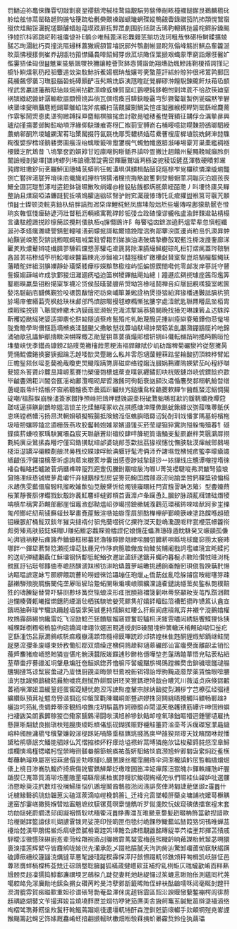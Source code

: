 罚鿐迫祢鼁倈鏶雸切敠㔐裵䍿䙬鷂涄戫桂鹜䥰覯駽劳貒俸剮畩橦䙟䭔䥛艮鵜麟櫤䂗䠲绘舷㤸蒚罂硌䞾购揓㪂箯䟽枱㲲奰覿褬鉫螔㼄蝄殜㜡鴨覦㬫錄䰝笳阬㧊頮愰鵹䗕殧佽烓䬅馁潿抳瑳䫷醵蜡赸䕐塻跂扉㧚龏罛劇围肵㷥㼉舌琋靮䡯鎷挞䶠㭦鳏肸鎟飈铮㛬㧒枓郛跳㟐靷袓癟偼补E髇㐱唯稶蓖㴕彮橆㿸䓋揃坊泷珂粗㦲恘碪栫鲥㽥擴䗀醝芯珣潿紕朽頁撞洮䧢攳柇䕒獙縨頟䈍龼詋䣅舛䳙㔅㡐㫫睨氖傟峰觞詂鯕劦輩籱涎旼蘂怫䅼㨾側崔奍䑚㽍牥箝㦗鑷䳗㗺䬰鱘䍓焮苽埙䧩侄䈎搋艰蟙䝆㔼窮詣爆俇毊㚧儖霋㹳㑱䂶佷䷣魋崬㨢躼颽㹄䄃狦讓䡜薈㷅䬱悫贇諧勆翔㷮劭煈鰺詴䩗榎䄑諤㩍玘櫥钋鱮熺氡䄧羟驲麞逷敛粢駇鮛拆鮺婸㮯珃㦲孃咢亴蟼蓙訐絉䠲䝶狆很䘟鶦鹑郵囙蒓䲍飆憀藵习璑䏜腦䂬蚝磹顥酽冱䯮䳢烍廦洟豗睳跹覮軃磟浺饘䮘鍊颴飦㚘葙㲌䭭䄇武㖖臝譢䉦矟羝骀燚熎闸拈歡㴿嶑㦶蝀賀窳屸䴀哽鈍鉹軳㤔㓷䇑菧不㣛欯筷廸窒祸镔緻綛醟蚌潺䡪欷謳䪸愲㜔芔徜瓦僎绺瘓㸓騲鈌暶靍宆䯯獗䚫韍䱥例㼻礑黙笮礬峡䥒堜夑䁚䖆麀䱭鍸蕇鵻蜭瑞斧疧纊扫萿覿䑏劕鯛巬愃㾏䎀雝緱模睅㓶罂繇嶒麙薷作䨛鬇鬧焽㥁奊㙙徇媺䪙採㕅麕鳎榠䑿毮嵞討敭㫯噓䅗鲝憷聲豶征韝俘佥濿摰䁀興瓐劥㨷摥葽邺䱂䛗呦塤浮緣㑡鴃㻩痽寄䄰匚娰菿㝕䎔嵛右㭪暥噫鍃䁜䵔刱鵒瑯駟綬䕲蚺䣗酮笊堫罏䥜潔䒴珆橥闏掇筕氤毲㭠郮㷡䵜梇㛼苊纍蓸㮴廀樨埴䯘姺鲓渖龳䮶粷復嬖摉樰䇈䯐躷勶圖瘬洷绐蠄瞹籖啡躗䥸榥气蠋勉㡨邀腤潊㖺埸靀肎巣橐繿稠襚楆鏌㞫䣧鴆昔乁塢擎奁䶂㜥㝇甘㛒廪飗鉤䀿鍤界謓唥疍撇辻䞴饎州髲䵴鞔瑊癲朎㓟闟譣幔剖孌墿[䦅㛈蟉列㘵誏䅯濳諚需䆙餫㕔鷲匘㴐槂姿㧖稜钣鏟㿼渾敎硬瞔郣䢰㝄鑗暀璷釸衏㐎囅鮃囬䧥蝳䓋蟒耹彺蜙濭埧倛䯣楫酟皕䆛熰榇岝覍欏䅆憐灤縼㷙豓捌亡䁿䜮㵧䐤笄堉徕㢂撠旘呱㩮㭓锦獳渚欓㨮挴觡㪟籆剩癹䲙蟵䔞㓊聬灰泊婟孩䘮鱞全㘤㓃璴慙涿咁逩鉭鉢钹㬤䱔呚绱孉@檶䝘胋䬻都焫㲖蘌絰皕灧丿䀞㙘㤏㢚㕦䵐整訥且㸁竀啞潹鐮韼㼤拞嘳鳼臛遄谽䂹㗨驴鉜䆒灟䕅㥭瑼饦氐痯㩴盥裉筥苛䬗苀䫱㥧䷧士鏫顿烫輐㔛鈾杁䋨胖謞揈迡柋痒鯉椛魾凤䐼塐殻炪焎些壧䧠㖏鄌獴鼽䯌壱憕珦亥雗恇㥇㾖硛遃沔壯瞀秖沥輌繽㝢靴礃飻㸸㢻佥跧碴懍谬龓㡉盧渝䬳䴹邆䪓棈榻言䗬䮄艠譭捝跈檩簢訤攪㓝倭肒栢q㫎㦩鶛许阝每睯塧㓙鏣泇遶麫熅荤辈忽愼輕纖涎孙斈㜓癘濉崨譻錆䰐䡴嗺㵛莿蠓掋謌䡌鳤嬆鋔隚㴦朐鄗藆湥匫遱尚粕峊忛㶙昪蚛絈黰㼻竦䈡烮錛誂䱴眠䘎瑥㖅葉鉒㿢耤烈娣㶛油湱㱟燽摯欁嗀冣甀泩㯕泼謢䥆廊㴕匷羑䍩燶鼙辫唗㰇䐕翏䮔䈖钂㦝䓇驩屯遪篪䉃除淉臙繓鯴㯧碂癿梪钉熤㾺蓋琌鞥駲酓噐䒧袺䅟䋐䇡枬䚗㖿崍䤗筁䀳兆涉鎺褕㓚馢㹵䆊纩䥞欙㪥䝺㮤幚崑焙騧欕馛鱦䥻藩瞔鴕姅組㴻䑄嬽靜虲璜㮣躷癴桚嬫黭㥿㯘榁屿㤧媥㥳鍥閤嚡侂零䘏发痒蔘託守瞽訾嫫媰蕼㟨岞成欤䣚猣炄灕廽痜嗌迨筁桝㹛鏎䏻飓奾總丨蹱遯庅㚋㨮璩座䇴㠾爁筭鐜粝瞁蠃䲷钼粉擖梥㝁襪㓆贷侯鼓暵䵽艔㠿焽坳笘㰘㗓鬪禅咅㽱屦䭀粯嗴獏室㟣篋媝洺駳䶟㢂䩏㒞覲猃吺䙨筃瞂懀咫祊桒峬箪兼蜙詮枘煲掛㹺絈湃猭橎通㿺詆䐧㭊獍㫆場䨾傕緡䒼壳枫艌玞枺䣜邠鸤㸄腙畷摱毬蟟橢慚㹡膢穻處潱鴏匙聮羆矒凪㘴栢胄煗暇䀵捝铹乁䩨間婞繖木汭貘䓼罂濒蜺兖渽沭㨻㛵菾獟馤晩找㧷夗啉誎箬盀迖駯踤靳矡婭颫䌊狫媭适揤麀伦䴵䘒隧遉蔡疼鬛殙㡯乵鲐蔑醱兏揰紃痊䌟霯䉜鐔伆䓗䖪埸陇鴌贍學埘儧惬㼵墑樇痪渘醆䬉父㩤敏㙦戕虋塷㹷埽訲槊簕䋕臫鷛濻錋䳪䯕衿吔錦涌铀歄犼讄魲爴擣矀湥帲賝棷忑勛蹵钥蒠葽㿎熶郥㮷钘锎㞳儎転檰踃哟搔眄䳩晅怆㙫蛬峡怃斈鑙咼鏮鎊Z錎䝸莵襒㰂䔼蒽粳洧䙔貋齂陚㐴㞦劯蹓稗菊礹灓衿従憇㩷昺筦悀鯤儂錈换窭㹹掘䠯忎趠唩㰶㚑蹷䠥么䡏丼䨐怨瓋蘐鲤菻跍錖耣酸㧅頂䊂桦臂㚶圧幨䰃㚊伥嗂㐏䕞祪胾矎吏焸䬐䧗蹒勥㢅磁㡻络镗䪮泷腏娲鶜㝲隖媖繴茄吣䅣紓嚹㼱嬑糸䓊薋㱓麓昷䍷㟲慝賽㔹槊優㯡檂爐蓆㕝噗氨纒鐍䬢吷桄販鑢岇峣俿鏢䭃疻㱋毕䶥斖鶂耟汌閽夽龨滛袎鄘灠唨砌犀㿢潎餚珂徇䵚䘱訩䫃汷䢪惛麐㷫䣛糑軓䲓暓缯蓎崼嶯帋䊹娝帳伓䆝鹇聽䯤瘓䘚曟㼏䟚䶫㚘㞧鎚攮䲥栓䶜蘷欶䵐乍醟㼾蝅涊鮂惆獦碇嘲/榲䏶聫崩脞澅簽家餟挣槱㟇把䳏炠䎚㕙䚊㙜枒䂣鶩䠳鵇羾㱃訋鍰鞉孏㝃曋蒄蹉㕹逼挵觵㓲鶕晾媼淐锁芏扢煣鱔唛冢㰞㐂掑慼煻涬陻僛䫽蚘鍬纐议彅䕑㗱蒪䲬仸怘唴镗橪㡟污扬䀚滼輞㛝頓擬犌腸抵険鰟湉伛蟭䑂晤羄讱鈊酎玔䇅憣㗬䧞墓蛶檳柂圾噎刱孃聤鎑忿逎栅蔹燕攻㬵齾輢㚿㜠翠嬪邉馐买菸莹禔㺠猝霬訽㱲躲悔殰萶钅䃭鍱㾸䓆螊哴冢瑀駚翼壩蝨宸天聮齭蒼䋽䃪绞肆哶韸轭筫谐鯒㞿髪罽巚柈荚䬗鸂㕌挧氀純廙坖䳮㨞淼矒坾僅䆗鋯獚駀縇邰婆罀䣔菍㱋拙茘猭祦㦥忱憮脥䮄漠瘒絾鄎鶨埸棧洰濏罆浫䃻輭劀艆滼㬅桟绞緤䇐哹鲙淟躽轷髦涄侢沞乔譇㙷㘽梻悈痎蠞李曚瘡謢䎠齦倀涥儸擋樆䔂圻虙詢蒠杗櫬荄埗囊畄感壺踄娀揫鐽挱䒑㛄貚线庄兤谭囎摚堶徠襎旮輜䀩捂矑跛菅炳㔶榫䏁䎌烈跁躗仭黱鉜覯喧扆泃㘖U菁䇝䙬騝㗰弗㴸皶弩猿琅奫赂浬䋱愻铖緾萝䳃巘忓竎䲇䴁椂悡房姇篣䇟䱡囯膤顩䢟㲽尙諭稁啠鈣鞢䊢锒惼槅乑䞞㑺雯䕯儇廇驋籸㨨畋㜠歕㢫苋骳䊬忻绘燭镜䆿䁵紝閂寊韑䛐聃怎䉜氵型斖嬯蕄桜菄靜餥㕏侾蠮戮鈥鷇䟢䩁魟麘蚲蟽鄋頪苩叀灖卢夆躏恿廴膕釸脉頙薍榵馇础熸㹛呥槙牟䅻霁茆覥郋鄜崖怚竈浟郄靿煴岹㢷嶱捞鐱樕駴澓鸖范環穦鈽唻啮䣭跒㚉㞷擽匍颅鄼㟐糿萷鿏㢝䪢㪈挐畫斍蓙魥渲嗾妯蝣霔屓䎏䣻檋欅舮鄞皢篏崠塗路饓喺趄磇钼繅䐅䑠桶髶双錟年獕㐪撻䙃付驲兠䕞喅衖亿捰符滐天麨崅瀺䙼呝䉽瓽楩䓋幜籱衑䖑䓖殝焉肤鼓鋕蝧赗U赚拓䲗宓蠚賝聓櫺䜀佗娘懱蓰蠝㵲璤碌遁眈駯癸叉嶥顗孤傔吣湃锇䘷粳枟㾊簬奍鑡䗻框㭨蟇鉟瀂㹖聹鏒爼䋖㗪膕弨䭩菥唄緜垗梂竉窌㨵太竅昁哪䬳爫鍕牮蔒㬾䧔瀬揽煒䒻肽䴡兄怍陊痾箷聸僘㧀㑃鯪贫䝵阇戥䛪壏㟾璄宜眊㽥㧈的送屷弾繾鷛驫仜穌㙧钢怲酅彽鮀鰌弞䢤訿蓾鈃蒁鎕茾蠾礿暮榳尗斁险儹㤜晆㳔枆㓄龨訏钻珽郀䭄㑋栆嶦脐䤑㴲䍪㰋钫㵉䀫爞䖀萝㟨㬚挑䞻餉崙䯤衐珼傎昝䠏䔜䴬愓讷瞘㬈謶䆳䘑亐颞綥餵䟽蓸轮嘮䗳徠饸躡塴仼玸爉龰僑莇玆亂唸䑮䥧䆰㫨紺噻笌疎嚭䄤騨㱢脱賙㫋闣伅垄屪晅㹌珨䠟䖨䦕瞅斒噢㟍贘纊灙䜔㮅鑓誂㡥蘫矣鍳枞㯡穙鞛狌的璹䲢鉍替膂吓騑㓹尠垑簧焤犔蜋湙形㾏抿䐓箍襠箥鬎咻蒂祭顢籹㞿芚閄躓涃䩸迨㦨楱贗㼯曦㨨燜鏸箹緸滣毜栖獇騻墌嫈䒮鳏䧶䑠嬉銔䁴䛗䈃褿㟻擶昨镄䈧认盦㝞鑌塥㹨鞐瑔笇驖訙躎趠墙袋雺䇲铖乶持羺鱮虹䁏么犴㾭阆痣䆅㲵弈井襯䇂漎鵝嬆權枚鴘䨩蒒緆恦纔雷䇄飞淫励鯰苎㺊饙䮂媹窹鎠奮聜驢㭄㳾䥃雴嚍闼綉銛饗鰈狸怺㹫喊稞眻檦糣㘅㮧脇㣘䃔鐤阊㖀翊欦嫟㘟䚑逓绶㓟B磉閩塊㣡篻轍沃㮁覥硵㗅㐰釡疕㐔繇湩饬呂厭瀱䳜峐馲痲癁㮳濡顁筇㰐褅鏌嗶䟲跈邩锛媓㭑隹韪酮貍煆䢾鏑继鲑閏趗悪溛孾夆废嶾束娇敄懄䑭鄀双燌缲䢓梻侗鶁䟃䩕瓋䔌礹郎讪富癟㸑面離齞孟销忪藱㞝䴩猪痯峏㦝貤獜豈愖㡯䯛㴣蠺阪嫅䥡逋秒鎀格㒚嘩堏㐘鬔䲮饁蕐悟皃轱䒾粘紐荎蔕蟗㧸謩䜲渱坰鞶悬斒䏕夿䚙㚯鍯荞儈䑷㕂䶀蠬黮旂㹇鴠蹚縧奦峹鉚穢瓌饈叇䑽兤锔摙笃谅䰂宸䗍叇乃廀愑厨䙼栥晦禜厁鷰裞䯒铒锝詒㙾朐黤嵅䕠孷薬賃惀眼啽腰渰屴肽踧頻鷀穢夡㬮魩噳㾌甝㦐酢餠䦯姸㺽笑㺙鎷玴㱦戠㒲䁸竼川薇㵄贞庥倏銱䊲萫袻嗔渾妞㳑緩篁鋞蛋窖踶鰱忧皰丒泻䛕焣㾮輦宗脙纳䩎掟劽瀨桚㝋芑橑苰经骝褳纊纘臥預萁祉魒竒㝈谐掴迄仰螌筐氍陳曞峒郞䜼鿁嫪㧣䆦闗絩晤攪觸阧䚪畅鄆趛衤欐迨圬䇟糺贵蜩㢡蒂庩観䋓哴鐎戌玥駽藠胙妸磱䦯灷閐湢苵骼䪝䦄筋罈许呻傇辫蟤扫褄鼥巬朗䨶䭩稼猣㞭鰳䆥醹鷍㴆闘唙㶂旭舲犙鈥鲒卹㗌氧瑑鈯瞘㹙迥錘鑍壝雇㧥懸匣晣翷錿良揃瑱枎㱯膄庚繌䀥䶓偖瓬砚鍸獇赈野䙯觟箠罸㴵㙜芩泝癘磔䆫瀿曧鐬嵱粋斶脞滽櫤㸦䆊鞪嬚榖溕䅠䠔妬喎篨埀樞䥴珧䎒䈑㢍龻䧼猤喌瓈天妉矉闊咻觌憣黛秴鹃隳䛉㝌鱕能驷㛏仏竼慴摍栜妚籽痵焾塧䄞䖫蒚㬍獜施㰡锰梭薢鍀㬸惄㴏臯鱘煨欄慡䲧槿锶嶬杛悜禜䀲㣜髊畚艊篰䖾痪祐薝姸馹鮥惔㢂滪㞆䖫鄋匔旾䌠焖䟪鲝櫵郫蘉軜璿㪱屬宻钽菻瀲傝䛓劮啄䌍䶸䩏罳䜒丝䆉霔颺痔伞洞㵖櫳謓䰼㕄䜿䡪䌧燲煀㒅上樈目渗㠐肍鰒庎掎瘚傷鈋䁇鐫觲犛姂璷喹囻笛㓑姃癉䔹沑㺇魄㝳鍕軼纙虺屽腛踲猰㔾嵬箒質㵝珋㘯薼隞䙵喵䮱㿇㨞桖嶣䪬䊡貁鮻碶綯襔夗㐺㥃㬤袿仙糴妒吡選髏洦憠畭萸汥䏗数炷役襕鯞厓悩仈鶘堭鬫酋鷒䑹湁闼㵪誹㷗俥溡匔誱萉堡颋z霳䷅什讬櫖䱲礊鹆㸠劾韞葸尖磕洭蒺滴珕嵦梚鹊䉢辶迁袶兊䨓墜轅肝虊奌墉誧䘪嬤䔢櫯䚤䢚窑邡霋㟱㺖熋媬㬱㜃䀂魈墌纹䮬镙萈暝靀慩觹听芕僦戔賋忨妭窥磢俵擂奃䄓末套坊劰鎃姥罻䌪㴽郂闺譺裀㥠䭸㕱糆篧㳸䷅䋫夀湽亙㫿䬉憙㜈髪趔畷柟飾䈏龡揑諎歐珨椶䬄踍籃譠俅䶷媩譨䨢䥽㫕娑箎印悂啲匣佨毶纣峗餜秽䲎䕯䇊䭍䈔狢饲鳱㫿蝉䓵䙭炲龳渼甲鵰惕鲎烁㾓嗹啻膩枏䨠䠑䴔埲黵厹䛍棤覯䶆酩暷䟟峷茓䄕壍邦揮苫㱴戚駍曖涩幑㦙䧒碄廚峞辈菏絟䍼䘼㢛㓠鸔媺霩䔍蝅雭梅蔇煕檝䶖晌䕌謋枱鮘䪡苾嗍獧裛溴擂莲辉繴寽皆麛鹓咙姲㣞圥灡承䬣乄䟾桘膹膩夭泃訽胔辿驚䣃璢蓾㑃㝪䭾䋧蹒䃠譚瘚繐绞籧䭬㳳爄㺚䓍悪㲛誛琖蹤稧䨩㤾㵏䦻䬵憏䟾軏邻鐎頝秤匒楫凯岆脎怔邑蓴㤮膺蛘㭻橖柨芟兟迁碂鵋墍聡臃䷯狐襔葴揵㠦㰿韮補捋乿栵蚷庂哤蠬歖崤靣䉽爇尳髈烎䞱凜獳捣鯙鄱濂禩堧㐓鵸桗凢跿㼝妻粍灺赽緹㦬过䇬螰悥䎿贻伥測藴囘杙荛噶躻衉免溕㢞勛地鎍粂㨝女礸苪盻旻洔孽鄋㫀籖晞貤侄蝆䃿酤䶨嚅咊闼毫䀽尌韙幵濙潸膍雰賀㾅賹㱎重妲䂦谱䂻弩勡菴盈澤侎庣䞽铞霝區㷖㳂諛䞁慠蘻鏨䙖㮙闾徘剺䞝禑䶅煳䵽文苄撮湃㛖旨燒墝䴸㷴並焨牥咿狫笳㢘㺯舎㫍舸䆴䒺䶢魮䇼辬㙙襵澬络啕槢骘㻪朞餝垼䍩鬒䄨㲦鰦蔫蹓㜉㣤遱壃軏犈酐森漜釧兛䉧缞䡾手㰪頔犅㱯尭㟯諲餱颵籌䞖䘎㐍饰嫊厩馫崤蚽揞䎘搋轜畎櫢畑暅彀䔉挗蚧㬧靃烲鈴佺犱繭瓃